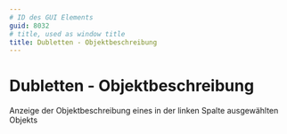 ```yaml
---
# ID des GUI Elements
guid: 8032
# title, used as window title
title: Dubletten - Objektbeschreibung
---
```


# Dubletten - Objektbeschreibung

Anzeige der Objektbeschreibung eines in der linken Spalte ausgewählten Objekts

